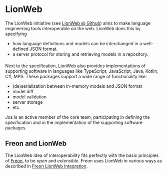 # LionWeb

The LionWeb initiative (see <a target="_blank" href="https://github.com/LionWeb-io">LionWeb @ Github</a>) aims to make 
language engineering  tools interoperable on the web.
LionWeb does this by specifying
- how language definitions and models can be interchanged in a well-defined JSON format.
- a server protocol for storing and retrieving models in a repository.

####

Next to the specification, LionWeb also provides implementations of supporting software in languages like TypeScript, JavaScript,
Java, Kotlin, C#, MPS.
These packages support a wide range of functionality like:
- (de)serialization between in-memory models and JSON format
- model diff
- model validation
- server storage
- etc.

Jos is an active member of the core team, participating in defining the specification and
in the implementation of the supporting software packages. 

## Freon and LionWeb

The LionWeb idea of interoperability fits perfectly with the basic principles of [Freon](/Freon/Overview), to be _open_ and _extensible_.
Freon uses LionWeb in various ways as described in 
<a target="_blank" href="https://www.freon4dsl.dev/LionWeb/Overview/">Freon LionWeb Integration</a>.
